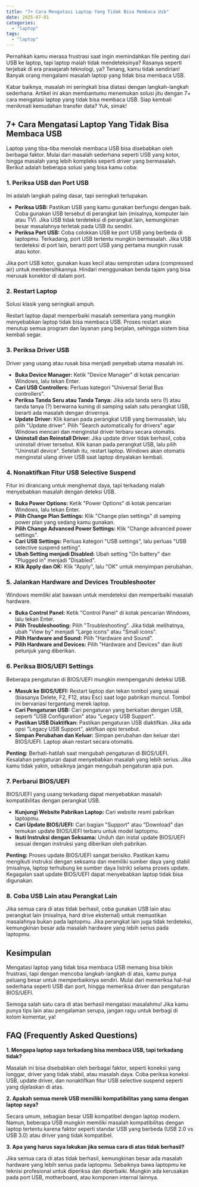 ```yaml
---
title: "7+ Cara Mengatasi Laptop Yang Tidak Bisa Membaca Usb"
date: 2025-07-01
categories: 
  - "laptop"
tags: 
  - "laptop"
---
```


Pernahkah kamu merasa frustrasi saat ingin memindahkan file penting dari USB ke laptop, tapi laptop malah tidak mendeteksinya? Rasanya seperti terjebak di era prasejarah teknologi, ya? Tenang, kamu tidak sendirian! Banyak orang mengalami masalah laptop yang tidak bisa membaca USB.

Kabar baiknya, masalah ini seringkali bisa diatasi dengan langkah-langkah sederhana. Artikel ini akan membantumu menemukan solusi jitu dengan 7+ cara mengatasi laptop yang tidak bisa membaca USB. Siap kembali menikmati kemudahan transfer data? Yuk, simak!

## 7+ Cara Mengatasi Laptop Yang Tidak Bisa Membaca USB

Laptop yang tiba-tiba menolak membaca USB bisa disebabkan oleh berbagai faktor. Mulai dari masalah sederhana seperti USB yang kotor, hingga masalah yang lebih kompleks seperti driver yang bermasalah. Berikut adalah beberapa solusi yang bisa kamu coba:

### 1\. Periksa USB dan Port USB

Ini adalah langkah paling dasar, tapi seringkali terlupakan.

- **Periksa USB:** Pastikan USB yang kamu gunakan berfungsi dengan baik. Coba gunakan USB tersebut di perangkat lain (misalnya, komputer lain atau TV). Jika USB tidak terdeteksi di perangkat lain, kemungkinan besar masalahnya terletak pada USB itu sendiri.
- **Periksa Port USB:** Coba colokkan USB ke port USB yang berbeda di laptopmu. Terkadang, port USB tertentu mungkin bermasalah. Jika USB terdeteksi di port lain, berarti port USB yang pertama mungkin rusak atau kotor.

Jika port USB kotor, gunakan kuas kecil atau semprotan udara (compressed air) untuk membersihkannya. Hindari menggunakan benda tajam yang bisa merusak konektor di dalam port.

### 2\. Restart Laptop

Solusi klasik yang seringkali ampuh.

Restart laptop dapat memperbaiki masalah sementara yang mungkin menyebabkan laptop tidak bisa membaca USB. Proses restart akan menutup semua program dan layanan yang berjalan, sehingga sistem bisa kembali segar.

### 3\. Periksa Driver USB

Driver yang usang atau rusak bisa menjadi penyebab utama masalah ini.

- **Buka Device Manager:** Ketik "Device Manager" di kotak pencarian Windows, lalu tekan Enter.
- **Cari USB Controllers:** Perluas kategori "Universal Serial Bus controllers".
- **Periksa Tanda Seru atau Tanda Tanya:** Jika ada tanda seru (!) atau tanda tanya (?) berwarna kuning di samping salah satu perangkat USB, berarti ada masalah dengan drivernya.
- **Update Driver:** Klik kanan pada perangkat USB yang bermasalah, lalu pilih "Update driver". Pilih "Search automatically for drivers" agar Windows mencari dan menginstal driver terbaru secara otomatis.
- **Uninstall dan Reinstall Driver:** Jika update driver tidak berhasil, coba uninstall driver tersebut. Klik kanan pada perangkat USB, lalu pilih "Uninstall device". Setelah itu, restart laptop. Windows akan otomatis menginstal ulang driver USB saat laptop dinyalakan kembali.

### 4\. Nonaktifkan Fitur USB Selective Suspend

Fitur ini dirancang untuk menghemat daya, tapi terkadang malah menyebabkan masalah dengan deteksi USB.

- **Buka Power Options:** Ketik "Power Options" di kotak pencarian Windows, lalu tekan Enter.
- **Pilih Change Plan Settings:** Klik "Change plan settings" di samping power plan yang sedang kamu gunakan.
- **Pilih Change Advanced Power Settings:** Klik "Change advanced power settings".
- **Cari USB Settings:** Perluas kategori "USB settings", lalu perluas "USB selective suspend setting".
- **Ubah Setting menjadi Disabled:** Ubah setting "On battery" dan "Plugged in" menjadi "Disabled".
- **Klik Apply dan OK:** Klik "Apply", lalu "OK" untuk menyimpan perubahan.

### 5\. Jalankan Hardware and Devices Troubleshooter

Windows memiliki alat bawaan untuk mendeteksi dan memperbaiki masalah hardware.

- **Buka Control Panel:** Ketik "Control Panel" di kotak pencarian Windows, lalu tekan Enter.
- **Pilih Troubleshooting:** Pilih "Troubleshooting". Jika tidak melihatnya, ubah "View by" menjadi "Large icons" atau "Small icons".
- **Pilih Hardware and Sound:** Pilih "Hardware and Sound".
- **Pilih Hardware and Devices:** Pilih "Hardware and Devices" dan ikuti petunjuk yang diberikan.

### 6\. Periksa BIOS/UEFI Settings

Beberapa pengaturan di BIOS/UEFI mungkin mempengaruhi deteksi USB.

- **Masuk ke BIOS/UEFI:** Restart laptop dan tekan tombol yang sesuai (biasanya Delete, F2, F12, atau Esc) saat logo pabrikan muncul. Tombol ini bervariasi tergantung merek laptop.
- **Cari Pengaturan USB:** Cari pengaturan yang berkaitan dengan USB, seperti "USB Configuration" atau "Legacy USB Support".
- **Pastikan USB Diaktifkan:** Pastikan pengaturan USB diaktifkan. Jika ada opsi "Legacy USB Support", aktifkan opsi tersebut.
- **Simpan Perubahan dan Keluar:** Simpan perubahan dan keluar dari BIOS/UEFI. Laptop akan restart secara otomatis.

**Penting:** Berhati-hatilah saat mengubah pengaturan di BIOS/UEFI. Kesalahan pengaturan dapat menyebabkan masalah yang lebih serius. Jika kamu tidak yakin, sebaiknya jangan mengubah pengaturan apa pun.

### 7\. Perbarui BIOS/UEFI

BIOS/UEFI yang usang terkadang dapat menyebabkan masalah kompatibilitas dengan perangkat USB.

- **Kunjungi Website Pabrikan Laptop:** Cari website resmi pabrikan laptopmu.
- **Cari Update BIOS/UEFI:** Cari bagian "Support" atau "Download" dan temukan update BIOS/UEFI terbaru untuk model laptopmu.
- **Ikuti Instruksi dengan Seksama:** Unduh dan instal update BIOS/UEFI sesuai dengan instruksi yang diberikan oleh pabrikan.

**Penting:** Proses update BIOS/UEFI sangat berisiko. Pastikan kamu mengikuti instruksi dengan seksama dan memiliki sumber daya yang stabil (misalnya, laptop terhubung ke sumber daya listrik) selama proses update. Kegagalan saat update BIOS/UEFI dapat menyebabkan laptop tidak bisa digunakan.

### 8\. Coba USB Lain atau Perangkat Lain

Jika semua cara di atas tidak berhasil, coba gunakan USB lain atau perangkat lain (misalnya, hard drive eksternal) untuk memastikan masalahnya bukan pada laptopmu. Jika perangkat lain juga tidak terdeteksi, kemungkinan besar ada masalah hardware yang lebih serius pada laptopmu.

## Kesimpulan

Mengatasi laptop yang tidak bisa membaca USB memang bisa bikin frustrasi, tapi dengan mencoba langkah-langkah di atas, kamu punya peluang besar untuk memperbaikinya sendiri. Mulai dari memeriksa hal-hal sederhana seperti USB dan port, hingga memeriksa driver dan pengaturan BIOS/UEFI.

Semoga salah satu cara di atas berhasil mengatasi masalahmu! Jika kamu punya tips lain atau pengalaman serupa, jangan ragu untuk berbagi di kolom komentar, ya!

## FAQ (Frequently Asked Questions)

**1\. Mengapa laptop saya terkadang bisa membaca USB, tapi terkadang tidak?**

Masalah ini bisa disebabkan oleh berbagai faktor, seperti koneksi yang longgar, driver yang tidak stabil, atau masalah daya. Coba periksa koneksi USB, update driver, dan nonaktifkan fitur USB selective suspend seperti yang dijelaskan di atas.

**2\. Apakah semua merek USB memiliki kompatibilitas yang sama dengan laptop saya?**

Secara umum, sebagian besar USB kompatibel dengan laptop modern. Namun, beberapa USB mungkin memiliki masalah kompatibilitas dengan laptop tertentu karena faktor seperti standar USB yang berbeda (USB 2.0 vs USB 3.0) atau driver yang tidak kompatibel.

**3\. Apa yang harus saya lakukan jika semua cara di atas tidak berhasil?**

Jika semua cara di atas tidak berhasil, kemungkinan besar ada masalah hardware yang lebih serius pada laptopmu. Sebaiknya bawa laptopmu ke teknisi profesional untuk diperiksa dan diperbaiki. Mungkin ada kerusakan pada port USB, motherboard, atau komponen internal lainnya.
